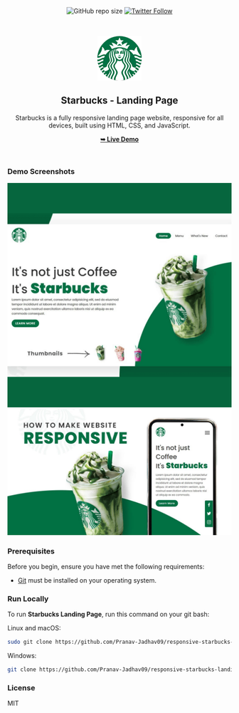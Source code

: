 <div align="center">

![GitHub repo size](https://img.shields.io/github/repo-size/Pranav-Jadhav09/responsive-starbucks-landing-page)
[![Twitter Follow](https://img.shields.io/twitter/follow/Pranav_Jadhav09?style=social)](https://twitter.com/Pranav_Jadhav09)

<br />
<br />

<img src="./assets/images/logo.png">

<h2 align="center">Starbucks - Landing Page</h2>

Starbucks is a fully responsive landing page website, responsive for all devices, built using HTML, CSS, and JavaScript.

<a href="https://pranav-jadhav09.github.io/responsive-starbucks-landing-page/"><strong>➥ Live Demo</strong></a>

</div>

<br />

### Demo Screenshots

![Landing Page Desktop Demo](./assets/demo/desktop.png "Desktop Demo")
![Landing Page Mobile Demo](./assets/demo/mobile.jpeg "Mobile Demo")

### Prerequisites

Before you begin, ensure you have met the following requirements:

- [Git](https://git-scm.com/downloads "Download Git") must be installed on your operating system.

### Run Locally

To run **Starbucks Landing Page**, run this command on your git bash:

Linux and macOS:

```bash
sudo git clone https://github.com/Pranav-Jadhav09/responsive-starbucks-landing-page.git
```

Windows:

```bash
git clone https://github.com/Pranav-Jadhav09/responsive-starbucks-landing-page.git
```

### License

MIT
